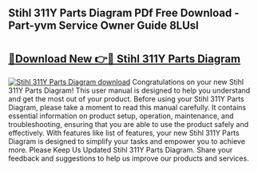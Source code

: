 ## Stihl 311Y Parts Diagram PDf Free Download - Part-yvm Service Owner Guide 8LUsl

# <h2><a href="http://dfhk45n.blite.top/?on=Stihl+311Y+Parts+Diagram">🔗Download New 👉🔴 Stihl 311Y Parts Diagram</a></h2>

[![Stihl 311Y Parts Diagram download](https://i.imgur.com/lujVjoI.png)](http://dfhk45n.blite.top/?on=Stihl+311Y+Parts+Diagram)
Congratulations on your new Stihl 311Y Parts Diagram! This user manual is designed to help you understand and get the most out of your product. Before using your Stihl 311Y Parts Diagram, please take a moment to read this manual carefully. It contains essential information on product setup, operation, maintenance, and troubleshooting, ensuring that you are able to use the product safely and effectively. With features like list of features, your new Stihl 311Y Parts Diagram is designed to simplify your tasks and empower you to achieve more. Please Keep Us Updated Stihl 311Y Parts Diagram. Share your feedback and suggestions to help us improve our products and services.
